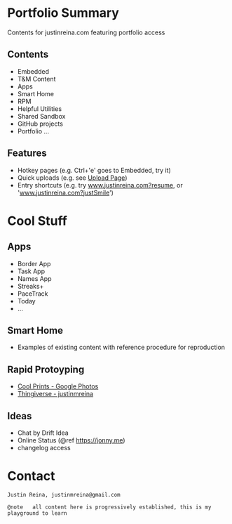 
# Portfolio Summary

Contents for justinreina.com featuring portfolio access

## Contents

- Embedded
- T&M Content
- Apps
- Smart Home
- RPM
- Helpful Utilities
- Shared Sandbox
- GitHub projects
- Portfolio
...

## Features

- Hotkey pages (e.g. Ctrl+'e' goes to Embedded, try it)
- Quick uploads (e.g. see [Upload Page](https://www.justinreina.com?upload))
- Entry shortcuts (e.g. try www.justinreina.com?resume, or 'www.justinreina.com?justSmile')

# Cool Stuff

## Apps

- Border App
- Task App
- Names App
- Streaks+
- PaceTrack
- Today
- ...

## Smart Home

- Examples of existing content with reference procedure for reproduction

## Rapid Protoyping

- [Cool Prints - Google Photos](https://photos.app.goo.gl/vjzU2o3HTseVm4oe9)
- [Thingiverse - justinmreina](https://www.thingiverse.com/justinmreina/designs)

## Ideas

- Chat by Drift Idea
- Online Status (@ref https://jonny.me)
- changelog access

# Contact

	Justin Reina, justinmreina@gmail.com
	
	@note 	all content here is progressively established, this is my playground to learn
